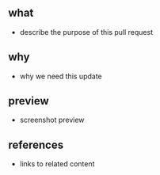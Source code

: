 ## what

- describe the purpose of this pull request

## why

- why we need this update

## preview

- screenshot preview 

## references

- links to related content
